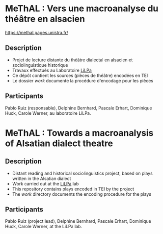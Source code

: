# MeThAL : Vers une macroanalyse du théâtre en alsacien

https://methal.pages.unistra.fr/

## Description

- Projet de lecture distante du théâtre dialectal en alsacien et sociolinguistique historique
- Travaux effectués au Laboratoire [LiLPa](http://lilpa.unistra.fr/)
- Ce dépôt contient les sources (pièces de théâtre) encodées en TEI
- Le dossier *work* documente la procédure d'encodage pour les pièces 

## Participants

Pablo Ruiz (responsable), Delphine Bernhard, Pascale Erhart, Dominique Huck, Carole Werner, au laboratoire LiLPa.

# MeThAL : Towards a macroanalysis of Alsatian dialect theatre

## Description

- Distant reading and historical sociolinguistics project, based on plays written in the Alsatian dialect
- Work carried out at the [LiLPa](http://lilpa.unistra.fr/) lab
- This repository contains plays encoded in TEI by the project
- The *work* directory documents the encoding procedure for the plays

## Participants

Pablo Ruiz (project lead), Delphine Bernhard, Pascale Erhart, Dominique Huck, Carole Werner, at the LiLPa lab.
